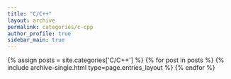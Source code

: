 ```yaml
---
title: "C/C++"
layout: archive
permalink: categories/c-cpp
author_profile: true
sidebar_main: true
---
```



{% assign posts = site.categories['C/C++'] %}
{% for post in posts %} {% include archive-single.html type=page.entries_layout %} {% endfor %}